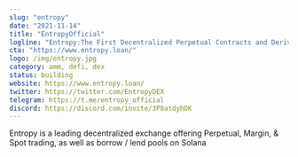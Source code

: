 ```yaml
---
slug: "entropy"
date: "2021-11-14"
title: "EntropyOfficial"
logline: "Entropy:The First Decentralized Perpetual Contracts and Derivatives On Solana."
cta: "https://www.entropy.loan/"
logo: /img/entropy.jpg
category: amm, defi, dex
status: building
website: https://www.entropy.loan/
twitter: https://twitter.com/EntropyDEX
telegram: https://t.me/entropy_official
discord: https://discord.com/invite/3P8atdyhDK
---
```


Entropy is a leading decentralized exchange offering Perpetual, Margin, & Spot trading, as well as borrow / lend pools on Solana
